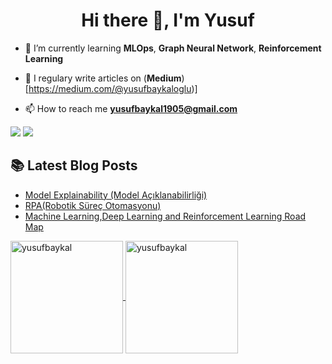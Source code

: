 <h1 align="center">Hi there 👋, I'm Yusuf</h1>

- 🌱 I’m currently learning **MLOps**, **Graph Neural Network**, **Reinforcement Learning**

- 📝 I regulary write articles on (**Medium**)[https://medium.com/@yusufbaykaloglu)]

- 📫 How to reach me **yusufbaykal1905@gmail.com**

[![](https://img.shields.io/badge/linkedin-%230077B5.svg?&style=for-the-badge&logo=linkedin&logoColor=white)](https://www.linkedin.com/in/yusufbaykaloglu/)
[![](https://img.shields.io/badge/medium-%231DA1F2.svg?&style=for-the-badge&logo=mediumr&logoColor=white)](https://medium.com/@yusufbaykaloglu)


##  📚 Latest Blog Posts
- [Model Explainability (Model Açıklanabilirliği)](https://medium.com/@yusufbaykaloglu/model-explainability-model-a%C3%A7%C4%B1klanabilirli%C4%9Fi-8def80bea777)
- [RPA(Robotik Süreç Otomasyonu)](https://medium.com/@yusufbaykaloglu/sanal-emek%C3%A7i-rpa-robotik-s%C3%BCre%C3%A7-otomasyonu-fabdfb8b2ebf)
- [Machine Learning,Deep Learning and Reinforcement Learning Road Map](https://medium.com/yetkingencler/machine-learning-deep-learning-and-reinforcement-learning-road-map-93e5cb8b8260)

<a href="https://github.com/yusufbaykal">
  <img height="180em" align="center" src="https://github-readme-stats.vercel.app/api?username=yusufbaykal&show_icons=true&locale=en&theme=default &include_all_commits=true&count_private=true" alt="yusufbaykal"/>
   <img height="180em" align="center" src="https://github-readme-stats.vercel.app/api/top-langs?username=yusufbaykal&show_icons=true&locale=en&layout=compact&langs_count=8&theme=default" alt="yusufbaykal"/>
